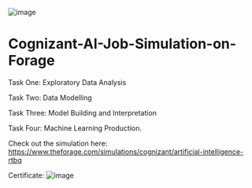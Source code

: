 ![image](https://github.com/LahariPriya0826/Cognizant-AI-Job-Simulation-on-Forage/assets/147991453/a6ebba54-4380-4455-940f-9a107bd66a71)








# Cognizant-AI-Job-Simulation-on-Forage

Task One: Exploratory Data Analysis




Task Two: Data Modelling




Task Three: Model Building and Interpretation




Task Four: Machine Learning Production.




Check out the simulation here: https://www.theforage.com/simulations/cognizant/artificial-intelligence-rtbq




Certificate:
![image](https://github.com/LahariPriya0826/Cognizant-AI-Job-Simulation-on-Forage/assets/147991453/d3d1eec2-d99d-412f-8288-43de5a1f74b2)


